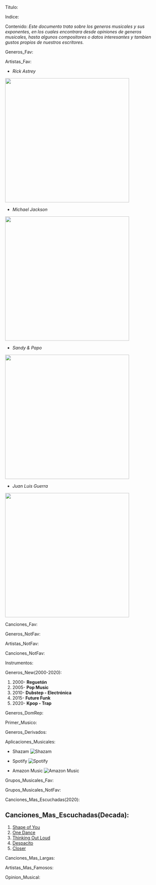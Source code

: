 
Titulo: 



Indice:



Contenido: 
*Este documento trata sobre los generos musicales y sus exponentes, en los cuales encontrara desde   opiniones de generos musicales, hasta algunos compositores o datos interesantes y tambien gustos propios de nuestros escritores.*


Generos_Fav:



Artistas_Fav:

- *Rick Astrey*

<img src="https://imagenes.20minutos.es/uploads/imagenes/2020/06/19/rick-astley-en-su-cancion-never-gonna-give-you-up.gif" width="400">

- *Michael Jackson*

<img src="https://www.mondosonoro.com/wp-content/uploads/2015/03/michael-jackson.jpg" width="400">

- *Sandy & Papo*

<img src="https://i.ytimg.com/vi/3dscakGmOxg/maxresdefault.jpg" width="400">

- *Juan Luis Guerra*

<img src="https://storage.googleapis.com/mmc-elcaribe-bucket/uploads/2020/02/ef9e184d-juan-luis-guerra-5e49bb7c48340.jpg" width="400">

Canciones_Fav:



Generos_NotFav:



Artistas_NotFav:



Canciones_NotFav:



Instrumentos:



Generos_New(2000-2020):
1. 2000- **Reguetón**
2. 2005- **Pop Music**
3. 2010- **Dubstep - Electrónica**
4. 2015- **Future Funk**
5. 2020- **Kpop - Trap**


Generos_DomRep:



Primer_Musico:



Generos_Derivados:



Aplicaciones_Musicales:
* Shazam
![Shazam](https://upload.wikimedia.org/wikipedia/commons/thumb/d/d2/Shazam_logo.svg/1200px-Shazam_logo.svg.png)

* Spotify
![Spotify](https://logos-world.net/wp-content/uploads/2020/09/Spotify-Logo.png)

* Amazon Music
![Amazon Music](https://www.pngkey.com/png/full/59-591869_amazon-music-logos-amazon-logo-vector-transparent-amazon.png)


Grupos_Musicales_Fav:



Grupos_Musicales_NotFav:



Canciones_Mas_Escuchadas(2020):



## Canciones_Mas_Escuchadas(Decada):
1. [Shape of You](https://www.youtube.com/watch?v=_dK2tDK9grQ "Ed Sheeran - Shape Of You")
2. [One Dance](https://www.youtube.com/watch?v=iAbnEUA0wpA "Drake - One Dance")
3. [Thinking Out Loud](https://www.youtube.com/watch?v=lp-EO5I60KA "Ed Sheeran - Thinking Out Loud")
4. [Despacito](https://www.youtube.com/watch?v=kJQP7kiw5Fk&list=PLKcRz7euAKoMCerAj68IcQk-vYxlNeutk "Luis Fonsi - Despacito")
5. [Closer](https://www.youtube.com/watch?v=PT2_F-1esPk "The Chainsmokers - Closer")

 

Canciones_Mas_Largas: 



Artistas_Mas_Famosos:



Opinion_Musical:
